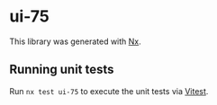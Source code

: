 # ui-75

This library was generated with [Nx](https://nx.dev).

## Running unit tests

Run `nx test ui-75` to execute the unit tests via [Vitest](https://vitest.dev/).
